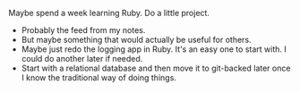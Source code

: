 Maybe spend a week learning Ruby. Do a little project. 
- Probably the feed from my notes. 
- But maybe something that would actually be useful for others.
- Maybe just redo the logging app in Ruby. It's an easy one to start with. I could do another later if needed.
- Start with a relational database and then move it to git-backed later once I know the traditional way of doing things.  